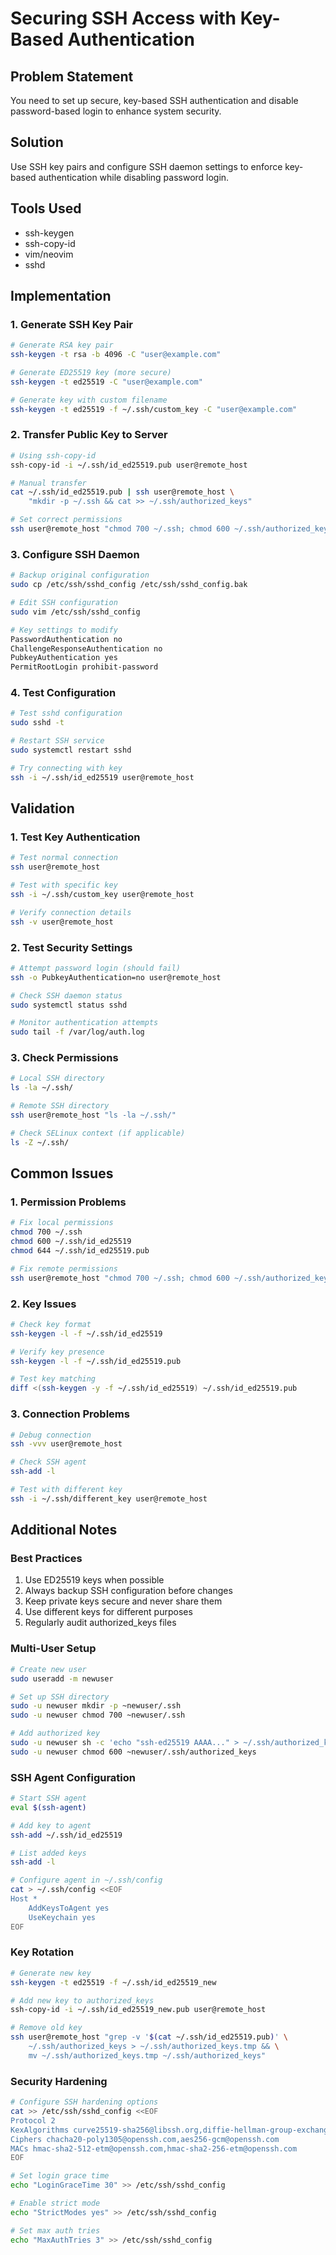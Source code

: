 # Securing SSH Access with Key-Based Authentication

## Problem Statement
You need to set up secure, key-based SSH authentication and disable password-based login to enhance system security.

## Solution
Use SSH key pairs and configure SSH daemon settings to enforce key-based authentication while disabling password login.

## Tools Used
- ssh-keygen
- ssh-copy-id
- vim/neovim
- sshd

## Implementation

### 1. Generate SSH Key Pair
```bash
# Generate RSA key pair
ssh-keygen -t rsa -b 4096 -C "user@example.com"

# Generate ED25519 key (more secure)
ssh-keygen -t ed25519 -C "user@example.com"

# Generate key with custom filename
ssh-keygen -t ed25519 -f ~/.ssh/custom_key -C "user@example.com"
```

### 2. Transfer Public Key to Server
```bash
# Using ssh-copy-id
ssh-copy-id -i ~/.ssh/id_ed25519.pub user@remote_host

# Manual transfer
cat ~/.ssh/id_ed25519.pub | ssh user@remote_host \
    "mkdir -p ~/.ssh && cat >> ~/.ssh/authorized_keys"

# Set correct permissions
ssh user@remote_host "chmod 700 ~/.ssh; chmod 600 ~/.ssh/authorized_keys"
```

### 3. Configure SSH Daemon
```bash
# Backup original configuration
sudo cp /etc/ssh/sshd_config /etc/ssh/sshd_config.bak

# Edit SSH configuration
sudo vim /etc/ssh/sshd_config

# Key settings to modify
PasswordAuthentication no
ChallengeResponseAuthentication no
PubkeyAuthentication yes
PermitRootLogin prohibit-password
```

### 4. Test Configuration
```bash
# Test sshd configuration
sudo sshd -t

# Restart SSH service
sudo systemctl restart sshd

# Try connecting with key
ssh -i ~/.ssh/id_ed25519 user@remote_host
```

## Validation

### 1. Test Key Authentication
```bash
# Test normal connection
ssh user@remote_host

# Test with specific key
ssh -i ~/.ssh/custom_key user@remote_host

# Verify connection details
ssh -v user@remote_host
```

### 2. Test Security Settings
```bash
# Attempt password login (should fail)
ssh -o PubkeyAuthentication=no user@remote_host

# Check SSH daemon status
sudo systemctl status sshd

# Monitor authentication attempts
sudo tail -f /var/log/auth.log
```

### 3. Check Permissions
```bash
# Local SSH directory
ls -la ~/.ssh/

# Remote SSH directory
ssh user@remote_host "ls -la ~/.ssh/"

# Check SELinux context (if applicable)
ls -Z ~/.ssh/
```

## Common Issues

### 1. Permission Problems
```bash
# Fix local permissions
chmod 700 ~/.ssh
chmod 600 ~/.ssh/id_ed25519
chmod 644 ~/.ssh/id_ed25519.pub

# Fix remote permissions
ssh user@remote_host "chmod 700 ~/.ssh; chmod 600 ~/.ssh/authorized_keys"
```

### 2. Key Issues
```bash
# Check key format
ssh-keygen -l -f ~/.ssh/id_ed25519

# Verify key presence
ssh-keygen -l -f ~/.ssh/id_ed25519.pub

# Test key matching
diff <(ssh-keygen -y -f ~/.ssh/id_ed25519) ~/.ssh/id_ed25519.pub
```

### 3. Connection Problems
```bash
# Debug connection
ssh -vvv user@remote_host

# Check SSH agent
ssh-add -l

# Test with different key
ssh -i ~/.ssh/different_key user@remote_host
```

## Additional Notes

### Best Practices
1. Use ED25519 keys when possible
2. Always backup SSH configuration before changes
3. Keep private keys secure and never share them
4. Use different keys for different purposes
5. Regularly audit authorized_keys files

### Multi-User Setup
```bash
# Create new user
sudo useradd -m newuser

# Set up SSH directory
sudo -u newuser mkdir -p ~newuser/.ssh
sudo -u newuser chmod 700 ~newuser/.ssh

# Add authorized key
sudo -u newuser sh -c 'echo "ssh-ed25519 AAAA..." > ~/.ssh/authorized_keys'
sudo -u newuser chmod 600 ~newuser/.ssh/authorized_keys
```

### SSH Agent Configuration
```bash
# Start SSH agent
eval $(ssh-agent)

# Add key to agent
ssh-add ~/.ssh/id_ed25519

# List added keys
ssh-add -l

# Configure agent in ~/.ssh/config
cat > ~/.ssh/config <<EOF
Host *
    AddKeysToAgent yes
    UseKeychain yes
EOF
```

### Key Rotation
```bash
# Generate new key
ssh-keygen -t ed25519 -f ~/.ssh/id_ed25519_new

# Add new key to authorized_keys
ssh-copy-id -i ~/.ssh/id_ed25519_new.pub user@remote_host

# Remove old key
ssh user@remote_host "grep -v '$(cat ~/.ssh/id_ed25519.pub)' \
    ~/.ssh/authorized_keys > ~/.ssh/authorized_keys.tmp && \
    mv ~/.ssh/authorized_keys.tmp ~/.ssh/authorized_keys"
```

### Security Hardening
```bash
# Configure SSH hardening options
cat >> /etc/ssh/sshd_config <<EOF
Protocol 2
KexAlgorithms curve25519-sha256@libssh.org,diffie-hellman-group-exchange-sha256
Ciphers chacha20-poly1305@openssh.com,aes256-gcm@openssh.com
MACs hmac-sha2-512-etm@openssh.com,hmac-sha2-256-etm@openssh.com
EOF

# Set login grace time
echo "LoginGraceTime 30" >> /etc/ssh/sshd_config

# Enable strict mode
echo "StrictModes yes" >> /etc/ssh/sshd_config

# Set max auth tries
echo "MaxAuthTries 3" >> /etc/ssh/sshd_config
